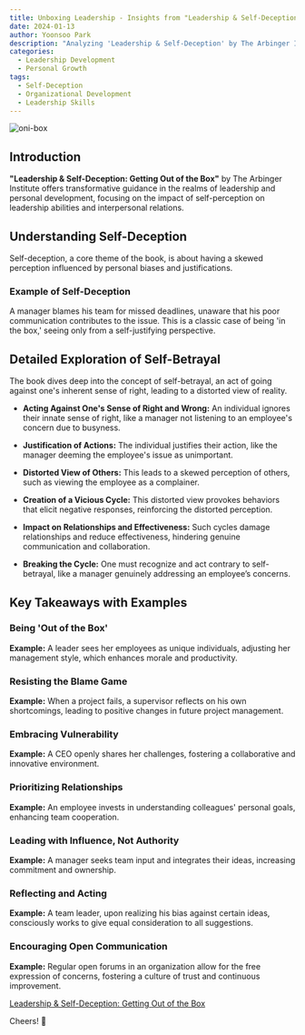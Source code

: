 ```yaml
---
title: Unboxing Leadership - Insights from "Leadership & Self-Deception"
date: 2024-01-13
author: Yoonsoo Park
description: "Analyzing 'Leadership & Self-Deception' by The Arbinger Institute, this blog delves into its profound teachings on leadership, self-perception, and their impact on personal and professional relationships."
categories:
  - Leadership Development
  - Personal Growth
tags:
  - Self-Deception
  - Organizational Development
  - Leadership Skills
---
```


![oni-box](images/oni-box.webp)

## Introduction

**"Leadership & Self-Deception: Getting Out of the Box"** by The Arbinger Institute offers transformative guidance in the realms of leadership and personal development, focusing on the impact of self-perception on leadership abilities and interpersonal relations.

## Understanding Self-Deception

Self-deception, a core theme of the book, is about having a skewed perception influenced by personal biases and justifications.

### Example of Self-Deception

A manager blames his team for missed deadlines, unaware that his poor communication contributes to the issue. This is a classic case of being 'in the box,' seeing only from a self-justifying perspective.

## Detailed Exploration of Self-Betrayal

The book dives deep into the concept of self-betrayal, an act of going against one's inherent sense of right, leading to a distorted view of reality.

- **Acting Against One's Sense of Right and Wrong:** An individual ignores their innate sense of right, like a manager not listening to an employee's concern due to busyness.

- **Justification of Actions:** The individual justifies their action, like the manager deeming the employee's issue as unimportant.

- **Distorted View of Others:** This leads to a skewed perception of others, such as viewing the employee as a complainer.

- **Creation of a Vicious Cycle:** This distorted view provokes behaviors that elicit negative responses, reinforcing the distorted perception.

- **Impact on Relationships and Effectiveness:** Such cycles damage relationships and reduce effectiveness, hindering genuine communication and collaboration.

- **Breaking the Cycle:** One must recognize and act contrary to self-betrayal, like a manager genuinely addressing an employee’s concerns.

## Key Takeaways with Examples

### Being 'Out of the Box'

**Example:** A leader sees her employees as unique individuals, adjusting her management style, which enhances morale and productivity.

### Resisting the Blame Game

**Example:** When a project fails, a supervisor reflects on his own shortcomings, leading to positive changes in future project management.

### Embracing Vulnerability

**Example:** A CEO openly shares her challenges, fostering a collaborative and innovative environment.

### Prioritizing Relationships

**Example:** An employee invests in understanding colleagues' personal goals, enhancing team cooperation.

### Leading with Influence, Not Authority

**Example:** A manager seeks team input and integrates their ideas, increasing commitment and ownership.

### Reflecting and Acting

**Example:** A team leader, upon realizing his bias against certain ideas, consciously works to give equal consideration to all suggestions.

### Encouraging Open Communication

**Example:** Regular open forums in an organization allow for the free expression of concerns, fostering a culture of trust and continuous improvement.

[Leadership & Self-Deception: Getting Out of the Box](https://amzn.to/3Hk0RXh)

Cheers! 🍺
